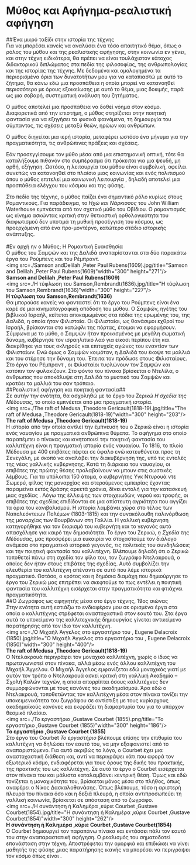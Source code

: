 # Μύθος και Αφήγημα-ρεαλιστική αφήγηση
##Ένα μικρό ταξίδι στην ιστορία της τέχνης
<br/>
Για να μπορέσει κανείς να αναλύσει ένα τόσο απαιτητικό θέμα, όπως ο ρόλος του μύθου και της ρεαλιστικής αφήγησης, στην κοινωνία εν γένει, και στην τέχνη ειδικότερα, θα πρέπει να είναι τουλάχιστον κάτοχος διδακτορικού διπλώματος στα πεδία της φιλοσοφίας, της ανθρωπολογίας και της ιστορίας της τέχνης. Με δεδομένα και ομολογημένα τα περιορισμένα όρια των δυνατοτήτων μου για να καταπιαστώ με αυτό το ζήτημα, θα κάνω εδώ μια προσπάθεια η οποία μπορεί να κατανοηθεί περισσότερο με όρους εξοικείωσης με αυτό το θέμα, μιας δοκιμής, παρά ως μια σοβαρή, συστηματική ανάλυση του ζητήματος. 
   
Ο μύθος αποτελεί μια προσπάθεια να δοθεί νόημα στον κόσμο. Διαφορετικά από την επιστήμη, ο μύθος στηρίζεται στην ποιητική φαντασία για να εξηγήσει τα φυσικά φαινόμενα, τη δημιουργία του σύμπαντος, τις σχέσεις μεταξύ θεών, ηρώων και ανθρώπων. 
 
Ο μύθος διηγείται μια ιερή ιστορία, μεταφέρει ωστόσο ένα μήνυμα για την πραγματικότητα, τις ανθρώπινες πράξεις και σχέσεις.  
 
Εάν προσεγγίσουμε τον μύθο μέσα από μια επιστημονική οπτική, τότε θα καταλήξουμε πιθανόν στο συμπέρασμα ότι πρόκειται για μια ψευδή, μη ορθή, εξήγηση. Ωστόσο, η λειτουργία του μύθου είναι συμβολική, οφείλει συνεπώς να κατανοηθεί στο πλαίσιο μιας κοινωνίας και ενός πολιτισμού όπου ο μύθος επιτελεί μια κοινωνική λειτουργία , δηλαδή αποτελεί μια προσπάθεια ελέγχου του κόσμου και της φύσης.  
 
Στο πεδίο της τέχνης, ο μύθος παίζει ένα σημαντικό ρόλο κυρίως στους Ρομαντικούς. Για παράδειγμα, το *Ηχώ και Νάρκισσος* του John William Waterhouse  εμπνέεται από τον σχετικό μύθο του Οβίδιου. Ο ρομαντισμός ως κίνημα ασκώντας κριτική στην θετικιστική  ορθολογικότητα του διαφωτισμού δεν υποτιμά τη μυθική προσέγγιση του κόσμου, ως προερχόμενη από ένα προ-μοντέρνο, κατώτερο στάδιο ιστορικής ανάπτυξης.
<br/>
<br/>
#Εν αρχή ην ο Μύθος; Η Ρομαντική Ευαισθησία
<br/>
O μύθος του Σαμψών και της Δαλιδά  αναπαρίστανται στα δύο παρακάτω έργα του Ρούμπενς και του Ρέμπραντ. 
<br/>
<img src=./Samson andDelilah ,Peter Paul Rubens(1609).jpg/title="Samson and Delilah ,Peter Paul Rubens(1609)"width="300"
height="271"/>
<br/>
**Samson and Delilah ,Peter Paul Rubens(1609)**
<br/>
<img src=./Η τύφλωση του Samson,Rembrandt(1636).jpg/title="Η τύφλωση του Samson,Rembrandt(1636)"width="300"
height="227"/>
<br/>
**Η τύφλωση του Samson,Rembrandt(1636)**
<br/>
Θα μπορούσε  κανείς να φανταστεί  ότι το έργο του Ρούμπενς είναι ένα  καρέ σε μια κινηματογραφική απόδοση του μύθου. Ο Σαμψών, ηγέτης του βιβλικού Ισραήλ, κείτεται αποκαμωμένος στα πόδια της ερωμένης του, της Δαλιδά, η οποία ήταν Φιλισταία. Οι Φιλισταίοι, ως θανάσιμοι εχθροί του Ισραήλ, βρίσκονται στο κατώφλι της πόρτας, έτοιμοι να εφορμήσουν. Σύμφωνα με το μύθο, ο Σαμψών ήταν προικισμένος με μεγάλη σωματική δύναμη,  κυβέρνησε τον ισραηλιτικό λαό για είκοσι περίπου έτη και διακρίθηκε για τους σκληρούς και επιτυχείς αγώνες του εναντίον των Φιλισταίων. Ενώ  όμως ο Σαμψών κοιμόταν, η Δαλιδά του έκοψε τα μαλλιά και του στέρησε την δύναμη του. Έπειτα τον πρόδωσε στους Φιλισταίους.
Στο  έργο του Ρέμπραντ , οι Φιλισταίοι τυφλώνουν τον Σαμψών και κατόπιν τον φυλακίζουν. Στο φόντο του πίνακα βρίσκεται ο Ντελίλα, ο άνθρωπος  που αποκάλυψε στη Δαλιδά το μυστικό του Σαμψών και κρατάει τα μαλλιά του σαν τρόπαιο.
<br/>
##Ρεαλιστική αφήγηση και ποιητική φαντασία##
<br/>
Σε αυτήν την ενότητα, θα ασχοληθώ με το έργο του Ζερικώ *Η  σχεδία της Μέδουσας*, το οποίο εμπνέεται από  μια πραγματική ιστορία. 
<br/>
<img src=./The raft of Medusa ,Theodore Gericault(1818-19).jpg/title="The raft of Medusa ,Theodore Gericault(1818-19)"width="300"
height="203"/>
<br/>
**The raft of Medusa ,Theodore Gericault(1818-19)**
<br/>
Η ιστορία από την οποία αντλεί την έμπνευση του ο Ζερικώ είναι η ιστορία ενός ναυαγίου με πραγματικά ανθρώπινα θύματα. Το αφήγημα στο οποίο παραπέμπει ο πίνακας και κινητοποιεί την ποιητική φαντασία του καλλιτέχνη είναι η πραγματική ιστορία ενός ναυαγίου.  Το 1816, το πλοίο Μέδουσα με 400 επιβάτες πέφτει σε ύφαλο ενώ   κατευθύνεται προς τη Σενεγάλη, με σκοπό να αναλάβει την διακυβέρνηση της, υπό τις εντολές της νέας γαλλικής κυβέρνησης. Κατά τη διάρκεια του ναυαγίου, οι επιβάτες της πρώτης θέσης προλαβαίνουν να μπουν στις σωστικές λέμβους. Για τα υπόλοιπα 150 άτομα, ο κυβερνήτης Υγκ Ντυρουά ντε Σωμερύ, φίλος της μοναρχίας και στερούμενος εμπειρίας έχοντας παραμείνει εκτός δράσης αρκετά χρόνια,  δίνει εντολή για την κατασκευή μιας σχεδίας . Λόγω της έλλειψης των στοιχειωδών, νερού και τροφής, οι επιβάτες  της σχεδίας επιδίδονται σε μια απίστευτη αγριότητα που αγγίζει τα όρια του κανιβαλισμού. Η ιστορία λαμβάνει χώρα στο τέλος των Ναπολεόντειων Πολέμων (1803-1815) και την συνακόλουθη  παλινόρθωση της μοναρχίας των Βουρβόνων στη Γαλλία. Η γαλλική κυβέρνηση κατηγορήθηκε για τον διορισμό του κυβερνήτη και το γεγονός αυτό απασχόλησε για καιρό την δημοσιότητα. Το έργο του Ζερικώ, *η Σχεδία της Μέδουσας*, μας προσφέρει μια ευκαιρία να στοχαστούμε τον διάλογο ανάμεσα στο πραγματικό ιστορικό γεγονός,  τις πολιτικές του συνδηλώσεις και  την ποιητική φαντασία του καλλιτέχνη. Βλέπουμε δηλαδή ότι ο Ζερικώ τοποθετεί πάνω στη σχεδία τον φίλο του, τον ζωγράφο Ντελακρουά, ο οποίος δεν ήταν στους επιβάτες της σχεδίας. Αυτό συμβολίζει την ελευθερία του καλλιτέχνη απέναντι σε αυτό που λέμε ιστορικά πραγματικό. Ωστόσο, ο κρότος και η δημόσια διαμάχη που δημιούργησε το έργο του Ζερικώ μας επιτρέπει να σκεφτούμε το πως εντέλει η ποιητική φαντασία του καλλιτέχνη εισέρχεται στην πραγματικότητα και φτιάχνει πραγματικότητα.
<br/>
##Ο Ζωγράφος ως αφηγητής μέσα στο έργο τέχνης, 19ος αιώνας
<br/>
Στην ενότητα αυτή εστιάζω το ενδιαφέρον μου σε ορισμένα έργα στα οποία ο καλλιτέχνης στρέφεται αναστοχαστικά στον εαυτό του. Στα έργα αυτά το υποκείμενο της καλλιτεχνικής δημιουργίας γίνεται αντικείμενο παρατήρησης από τον ίδιο τον καλλιτέχνη. 
<br/>
<img src=./Ο Μιχαήλ Άγγελος στο εργαστήριο του , Eugene Delacroix (1850).jpg/title="Ο Μιχαήλ Άγγελος στο εργαστήριο του , Eugene Delacroix (1850)"width="300"
height="400"/>
<br/>
**The raft of Medusa ,Theodore Gericault(1818-19)**
<br/>
Ο Ντελακρουά περιγράφει τον μοναχικό καλλιτέχνη, χωρίς ο ίδιος να πρωταγωνιστεί στον πίνακα, αλλά μέσω ενός άλλου καλλιτέχνη του Μιχαήλ Άγγελου. Ο Μιχαήλ  Άγγελος εμφανίζεται εδώ μοναχικός γιατί με αυτόν τον τρόπο ο Ντελακρουά ασκεί κριτική στη  γαλλική Ακαδημία –Σχολή Καλών τεχνών, η οποία  απορρίπτει όσους καλλιτέχνες δεν συμμορφώνονται  με τους κανόνες του ακαδημαϊσμού. Άρα εδώ ο Ντελακρουά, τοποθετώντας τον καλλιτέχνη μέσα στον πίνακα τονίζει την υποκειμενικότητα του ζωγράφου σε αντίστιξη με τους κυρίαρχους ακαδημαϊκούς κανόνες και   εκφράζει τη διαμαρτυρία του για το υπάρχον  θεσμικό πλαίσιο. 
<br/>
<img src=./Το εργαστήριο ,Gustave Courbet (1855).png/title="Το εργαστήριο ,Gustave Courbet (1855)"width="300"
height="186"/>
<br/>
**Το εργαστήριο ,Gustave Courbet (1855)**
<br/>
Στο έργο του Courbet *Το εργαστήριο* βλέπουμε επίσης την επιθυμία του καλλιτέχνη να δηλώσει τον εαυτό του, να μην εξαφανιστεί από το αναπαριστώμενο. Για αυτό ακριβώς το λόγο, ο Courbet έχει μια αναστοχαστική διάθεση και, αντί να περιγράψει κάτι που αφορά τον εξωτερικό κόσμο, ενδιαφέρεται  για τους όρους της δικής του πρακτικής, της πρακτικής του ως καλλιτέχνη. Σε αυτό το έργο ο Courbet εισέρχεται στον πίνακα του και μάλιστα καταλαμβάνει κεντρική θέση. Όμως και εδώ τονίζεται η μοναχικότητα του, βρίσκεται μόνος μέσα στο πλήθος, όπως αναφέρει ο Νίκος Δασκαλοθανάσης.  Όπως βλέπουμε,  τόσο η αριστερή πλευρά του πίνακα όσο και η δεξιά πλευρά, η οποία αντιπροσωπεύει τη γαλλική κοινωνία, βρίσκεται σε απόσταση από το ζωγράφο.
<br/>
<img src=./Η συνάντηση ή Καλημέρα ,κύριε Courbet ,Gustave Courbet(1854).jpg/title="Η συνάντηση ή Καλημέρα ,κύριε Courbet ,Gustave Courbet(1854)"width="300"
height="262"/>
<br/>
**Η συνάντηση ή Καλημέρα ,κύριε Courbet ,Gustave Courbet(1854)**
<br/>
Ο Courbet δημιουργεί τον παραπάνω πίνακα και εντάσσει πάλι τον εαυτό του στην αναπαραστατική αφήγηση. Ο ρεαλισμός του σηματοδοτεί επανάσταση στην τέχνη. Αποστρέφεται την ομορφιά και  επιδιώκει να γίνει μαθητής της φύσης ,μιας  παρατήρησης ικανής να μπορέσει να περιγράψει τον κόσμο όπως είναι .






